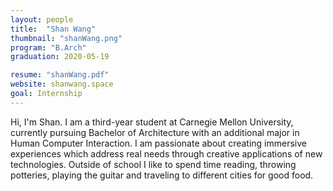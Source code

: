 ```yaml
---
layout: people
title:  "Shan Wang"
thumbnail: "shanWang.png"
program: "B.Arch"
graduation: 2020-05-19

resume: "shanWang.pdf"
website: shanwang.space
goal: Internship
---
```


Hi, I'm Shan. I am a third-year student at Carnegie Mellon University, currently pursuing Bachelor of Architecture with an additional major in Human Computer Interaction.
I am passionate about creating immersive experiences which address real needs through creative applications of new technologies.
Outside of school I like to spend time reading, throwing potteries, playing the guitar and traveling to different cities for good food.
